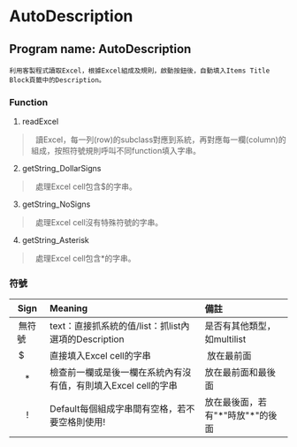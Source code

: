 # AutoDescription
## Program name: AutoDescription
```利用客製程式讀取Excel，根據Excel組成及規則，啟動按鈕後，自動填入Items Title Block頁籤中的Description。```

### Function
1. readExcel
>   讀Excel，每一列(row)的subclass對應到系統，再對應每一欄(column)的組成，按照符號規則呼叫不同function填入字串。
2. getString_DollarSigns
>   處理Excel cell包含\$的字串。
3. getString_NoSigns
>   處理Excel cell沒有特殊符號的字串。
4. getString_Asterisk
>   處理Excel cell包含\*的字串。

### 符號
| Sign  | Meaning  | 備註 |
| :------------: |:---------------| :-----|
| 無符號      | text：直接抓系統的值/list：抓list內選項的Description | 是否有其他類型，如multilist |
| \$      | 直接填入Excel cell的字串        |  放在最前面 |
| \* | 檢查前一欄或是後一欄在系統內有沒有值，有則填入Excel cell的字串        | 放在最前面和最後面 |
| \! | Default每個組成字串間有空格，若不要空格則使用\!        | 放在最後面，若有"\*"時放"\*"的後面 |
